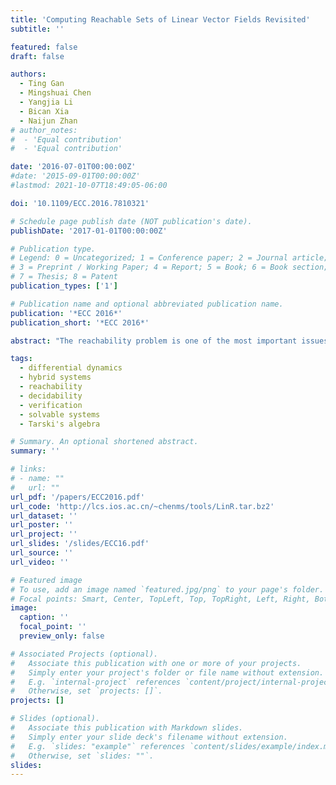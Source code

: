 ```yaml
---
title: 'Computing Reachable Sets of Linear Vector Fields Revisited'
subtitle: ''

featured: false
draft: false

authors:
  - Ting Gan
  - Mingshuai Chen
  - Yangjia Li
  - Bican Xia
  - Naijun Zhan
# author_notes:
#  - 'Equal contribution'
#  - 'Equal contribution'

date: '2016-07-01T00:00:00Z'
#date: '2015-09-01T00:00:00Z'
#lastmod: 2021-10-07T18:49:05-06:00

doi: '10.1109/ECC.2016.7810321'

# Schedule page publish date (NOT publication's date).
publishDate: '2017-01-01T00:00:00Z'

# Publication type.
# Legend: 0 = Uncategorized; 1 = Conference paper; 2 = Journal article;
# 3 = Preprint / Working Paper; 4 = Report; 5 = Book; 6 = Book section;
# 7 = Thesis; 8 = Patent
publication_types: ['1']

# Publication name and optional abbreviated publication name.
publication: '*ECC 2016*'
publication_short: '*ECC 2016*'

abstract: "The reachability problem is one of the most important issues in the verification of hybrid systems. But unfortunately the reachable sets for most of hybrid systems are not computable except for some special families. In our previous work, we identified a family of vector fields, whose state parts are linear with real eigenvalues, while input parts are exponential functions, and proved its reachability problem is decidable. In this paper, we investigate another family of vector fields, whose state parts are linear, but with pure imagine eigenvalues, while input parts are trigonometric functions, and prove its reachability problem is decidable also. To the best of our knowledge, the two families are the largest families of linear vector fields with a decidable reachability problem. In addition, we present an approach on how to abstract general linear dynamical systems to the first family. Comparing with existing abstractions for linear dynamical systems, experimental results indicate that our abstraction is more precise."

tags:
  - differential dynamics
  - hybrid systems
  - reachability
  - decidability
  - verification
  - solvable systems
  - Tarski's algebra

# Summary. An optional shortened abstract.
summary: ''

# links:
# - name: ""
#   url: ""
url_pdf: '/papers/ECC2016.pdf'
url_code: 'http://lcs.ios.ac.cn/~chenms/tools/LinR.tar.bz2'
url_dataset: ''
url_poster: ''
url_project: ''
url_slides: '/slides/ECC16.pdf'
url_source: ''
url_video: ''

# Featured image
# To use, add an image named `featured.jpg/png` to your page's folder.
# Focal points: Smart, Center, TopLeft, Top, TopRight, Left, Right, BottomLeft, Bottom, BottomRight.
image:
  caption: ''
  focal_point: ''
  preview_only: false

# Associated Projects (optional).
#   Associate this publication with one or more of your projects.
#   Simply enter your project's folder or file name without extension.
#   E.g. `internal-project` references `content/project/internal-project/index.md`.
#   Otherwise, set `projects: []`.
projects: []

# Slides (optional).
#   Associate this publication with Markdown slides.
#   Simply enter your slide deck's filename without extension.
#   E.g. `slides: "example"` references `content/slides/example/index.md`.
#   Otherwise, set `slides: ""`.
slides:
---
```


<!-- {{% callout note %}}
Click the _Cite_ button above to demo the feature to enable visitors to import publication metadata into their reference management software.
{{% /callout %}} -->
